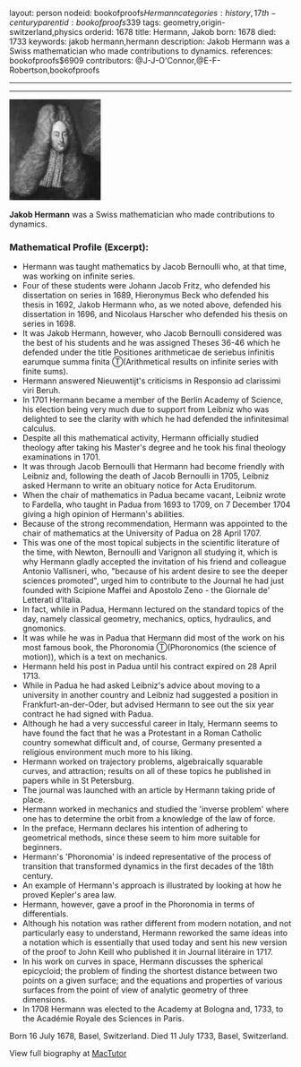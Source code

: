 layout: person
nodeid: bookofproofs$Hermann
categories: history,17th-century
parentid: bookofproofs$339
tags: geometry,origin-switzerland,physics
orderid: 1678
title: Hermann, Jakob
born: 1678
died: 1733
keywords: jakob hermann,hermann
description: Jakob Hermann was a Swiss mathematician who made contributions to dynamics.
references: bookofproofs$6909
contributors: @J-J-O'Connor,@E-F-Robertson,bookofproofs

---



---

![Hermann.jpg](https://github.com/bookofproofs/bookofproofs.github.io/blob/main/_sources/_assets/images/portraits/Hermann.jpg?raw=true)

**Jakob Hermann** was a Swiss mathematician who made contributions to dynamics.

### Mathematical Profile (Excerpt):
* Hermann was taught mathematics by Jacob Bernoulli who, at that time, was working on infinite series.
* Four of these students were Johann Jacob Fritz, who defended his dissertation on series in 1689, Hieronymus Beck who defended his thesis in 1692, Jakob Hermann who, as we noted above, defended his dissertation in 1696, and Nicolaus Harscher who defended his thesis on series in 1698.
* It was Jakob Hermann, however, who Jacob Bernoulli considered was the best of his students and he was assigned Theses 36-46 which he defended under the title Positiones arithmeticae  de seriebus infinitis earumque summa finita Ⓣ(Arithmetical results on infinite series with finite sums).
* Hermann answered Nieuwentijt's criticisms in Responsio ad clarissimi viri Beruh.
* In 1701 Hermann became a member of the Berlin Academy of Science, his election being very much due to support from Leibniz who was delighted to see the clarity with which he had defended the infinitesimal calculus.
* Despite all this mathematical activity, Hermann officially studied theology after taking his Master's degree and he took his final theology examinations in 1701.
* It was through Jacob Bernoulli that Hermann had become friendly with Leibniz and, following the death of Jacob Bernoulli in 1705, Leibniz asked Hermann to write an obituary notice for Acta Eruditorum.
* When the chair of mathematics in Padua became vacant, Leibniz wrote to Fardella, who taught in Padua from 1693 to 1709, on 7 December 1704 giving a high opinion of Hermann's abilities.
* Because of the strong recommendation, Hermann was appointed to the chair of mathematics at the University of Padua on 28 April 1707.
* This was one of the most topical subjects in the scientific literature of the time, with Newton, Bernoulli and Varignon all studying it, which is why Hermann gladly accepted the invitation of his friend and colleague Antonio Vallisneri, who, "because of his ardent desire to see the deeper sciences promoted", urged him to contribute to the Journal he had just founded with Scipione Maffei and Apostolo Zeno - the Giornale de' Letterati d'Italia.
* In fact, while in Padua, Hermann lectured on the standard topics of the day, namely classical geometry, mechanics, optics, hydraulics, and gnomonics.
* It was while he was in Padua that Hermann did most of the work on his most famous book, the Phoronomia Ⓣ(Phoronomics (the science of motion)), which is a text on mechanics.
* Hermann held his post in Padua until his contract expired on 28 April 1713.
* While in Padua he had asked Leibniz's advice about moving to a university in another country and Leibniz had suggested a position in Frankfurt-an-der-Oder, but advised Hermann to see out the six year contract he had signed with Padua.
* Although he had a very successful career in Italy, Hermann seems to have found the fact that he was a Protestant in a Roman Catholic country somewhat difficult and, of course, Germany presented a religious environment much more to his liking.
* Hermann worked on trajectory problems, algebraically squarable curves, and attraction; results on all of these topics he published in papers while in St Petersburg.
* The journal was launched with an article by Hermann taking pride of place.
* Hermann worked in mechanics and studied the 'inverse problem' where one has to determine the orbit from a knowledge of the law of force.
* In the preface, Hermann declares his intention of adhering to geometrical methods, since these seem to him more suitable for beginners.
* Hermann's 'Phoronomia' is indeed representative of the process of transition that transformed dynamics in the first decades of the 18th  century.
* An example of Hermann's approach is illustrated by looking at how he proved Kepler's area law.
* Hermann, however, gave a proof in the Phoronomia in terms of differentials.
* Although his notation was rather different from modern notation, and not particularly easy to understand, Hermann reworked the same ideas into a notation which is essentially that used today and sent his new version of the proof to John Keill who published it in Journal litéraire in 1717.
* In his work on curves in space, Hermann discusses the spherical epicycloid; the problem of finding the shortest distance between two points on a given surface; and the equations and properties of various surfaces from the point of view of analytic geometry of three dimensions.
* In 1708 Hermann was elected to the Academy at Bologna and, 1733, to the Académie Royale des Sciences in Paris.

Born 16 July 1678, Basel, Switzerland. Died 11 July 1733, Basel, Switzerland.

View full biography at [MacTutor](https://mathshistory.st-andrews.ac.uk/Biographies/Hermann/)
